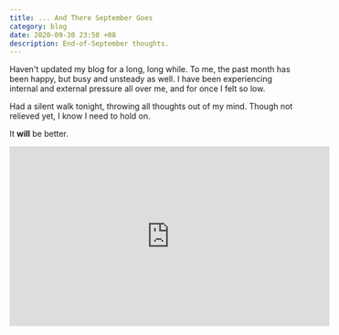 ```yaml
---
title: ... And There September Goes
category: blog
date: 2020-09-30 23:50 +08
description: End-of-September thoughts.
---
```


Haven't updated my blog for a long, long while. To me, the past month has been happy, but busy and unsteady as well. I have been experiencing internal and external pressure all over me, and for once I felt so low.

Had a silent walk tonight, throwing all thoughts out of my mind. Though not relieved yet, I know I need to hold on.

It **will** be better.

<div class="video-container-wrapper"><div class="video-container"><iframe width="560" height="315" src="https://www.youtube.com/embed/sZTpLvsYYHw" frameborder="0" allow="accelerometer; autoplay; clipboard-write; encrypted-media; gyroscope; picture-in-picture" allowfullscreen></iframe></div></div>
